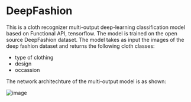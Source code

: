 # DeepFashion
This is a cloth recognizer multi-output deep-learning classification model based on Functional API, tensorflow. The model is trained on the open source DeepFashion dataset. The model takes as input the images of the deep fashion dataset and returns the following cloth classes:
- type of clothing 
- design
- occassion

The network architechture of the multi-output model is as shown:

![image](https://user-images.githubusercontent.com/51826271/184906016-e7a142bc-a559-48a4-ad03-af85937eb0fe.png)
